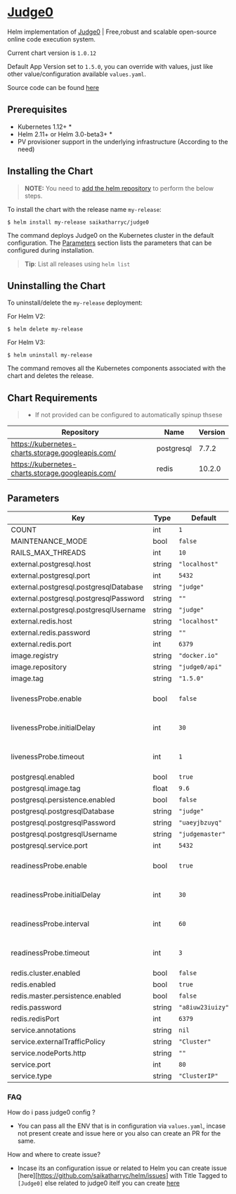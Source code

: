 [Judge0](https://github.com/judge0/api)
======
Helm implementation of [Judge0](https://github.com/judge0/api) | Free,robust and scalable open-source online code execution system.

Current chart version is `1.0.12`

Default App Version set to `1.5.0`, you can override with values, just like other value/configuration available `values.yaml`.

Source code can be found [here](https://github.com/judge0/api)

## Prerequisites

- Kubernetes 1.12+ *
- Helm 2.11+ or Helm 3.0-beta3+ *
- PV provisioner support in the underlying infrastructure (According to the need)

## Installing the Chart

> **NOTE:** You need to [add the helm repository](/README.md#tldr) to perform the below steps.

To install the chart with the release name `my-release`:

```console
$ helm install my-release saikatharryc/judge0
```

The command deploys Judge0 on the Kubernetes cluster in the default configuration. The [Parameters](#parameters) section lists the parameters that can be configured during installation.

> **Tip**: List all releases using `helm list`

## Uninstalling the Chart

To uninstall/delete the `my-release` deployment:

For Helm V2:
```console
$ helm delete my-release
```
For Helm V3:
```console
$ helm uninstall my-release
```

The command removes all the Kubernetes components associated with the chart and deletes the release.

## Chart Requirements 
> - If not provided can be configured to automatically spinup thsese

| Repository | Name | Version |
|------------|------|---------|
| https://kubernetes-charts.storage.googleapis.com/ | postgresql | 7.7.2 |
| https://kubernetes-charts.storage.googleapis.com/ | redis | 10.2.0 |


## Parameters

| Key | Type | Default | Description |
|-----|------|---------|-------------|
| COUNT | int | `1` |  |
| MAINTENANCE_MODE | bool | `false` |  |
| RAILS_MAX_THREADS | int | `10` |  |
| external.postgresql.host | string | `"localhost"` |  |
| external.postgresql.port | int | `5432` |  |
| external.postgresql.postgresqlDatabase | string | `"judge"` |  |
| external.postgresql.postgresqlPassword | string | `""` |  |
| external.postgresql.postgresqlUsername | string | `"judge"` |  |
| external.redis.host | string | `"localhost"` |  |
| external.redis.password | string | `""` |  |
| external.redis.port | int | `6379` |  |
| image.registry | string | `"docker.io"` |  |
| image.repository | string | `"judge0/api"` |  |
| image.tag | string | `"1.5.0"` |  |
| livenessProbe.enable | bool | `false` | Enabling Readiness Probe |
| livenessProbe.initialDelay | int | `30` | Intial Delay to take in account |
| livenessProbe.timeout | int | `1` |  Define custom timeout |
| postgresql.enabled | bool | `true` |  |
| postgresql.image.tag | float | `9.6` |  |
| postgresql.persistence.enabled | bool | `false` |  |
| postgresql.postgresqlDatabase | string | `"judge"` |  |
| postgresql.postgresqlPassword | string | `"uaeyjbzuyq"` |  |
| postgresql.postgresqlUsername | string | `"judgemaster"` |  |
| postgresql.service.port | int | `5432` |  |
| readinessProbe.enable | bool | `true` | Enabling Readiness Probe |
| readinessProbe.initialDelay | int | `30` | Intial Delay to take in account |
| readinessProbe.interval | int | `60` | Readiness check interval |
| readinessProbe.timeout | int | `3` |  Define custom timeout |
| redis.cluster.enabled | bool | `false` |  |
| redis.enabled | bool | `true` |  |
| redis.master.persistence.enabled | bool | `false` |  |
| redis.password | string | `"a8iuw23iuizy"` |  |
| redis.redisPort | int | `6379` |  |
| service.annotations | string | `nil` |  |
| service.externalTrafficPolicy | string | `"Cluster"` |  |
| service.nodePorts.http | string | `""` |  |
| service.port | int | `80` |  |
| service.type | string | `"ClusterIP"` |  |

### FAQ
How do i pass judge0 config ?
* You can pass all the ENV that is in configuration via `values.yaml`, incase not present create and issue here or you also can create an PR for the same.

How and where to create issue?
* Incase its an configuration issue or related to Helm you can create issue [here][https://github.com/saikatharryc/helm/issues] with Title Tagged to `[Judge0]`
else related to judge0 itelf you can create [here]([here][https://github.com/judge0/api/issues])
